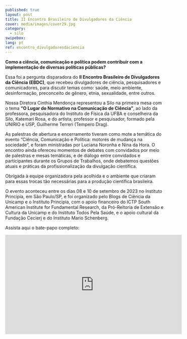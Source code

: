 ```yaml
---
published: true
layout: post
title: II Encontro Brasileiro de Divulgadores da Ciência
cover: media/images/cover29.jpg
category:
  - silo
swipebox:
lang: pt
ref: encontro_divulgadoresdaciencia
---
```



**Como a ciência, comunicação e política podem contribuir com a implementação de diversas políticas públicas?**

Essa foi a pergunta disparadora do **II Encontro Brasileiro de Divulgadores da Ciência (EBDC)**, que recebeu divulgadores de ciência, pesquisadores e comunicadores, para discutir temas como: saúde, meio ambiente, desinformação, preconceito de gênero, etnia, sexualidade, entre outros.

Nossa Diretora Cinthia Mendonça representou a Silo na primeira mesa com o tema **“O Lugar do Normativo na Comunicação de Ciência”**, ao lado da professora, pesquisadora do Instituto de Física da UFBA e conselheira da Silo, Katemari Rosa, e do artista, professor e pesquisador, formado pela UNIRIO e USP, Guilherme Terreri (Tempero Drag). 

As palestras de abertura e encerramento tiveram como mote a temática do evento “Ciência, Comunicação e Política: motores de mudança na sociedade”, e foram ministradas por Luciana Noronha e Nina da Hora. O encontro ainda ofereceu momentos de debates com convidados por meio de palestras e mesas temáticas, e de diálogo entre convidados e participantes durante os Grupos de Trabalhos, onde debatemos questões atuais e práticas da profissionalização da divulgação científica.

Obrigada à equipe organizadora pela acolhida e o ambiente que criaram para essas trocas tão necessárias para a produção científica brasileira. 

O evento aconteceu entre os dias 08 e 10 de setembro de 2023 no Instituto Principia, em São Paulo/SP, e foi organizado pelo Blogs de Ciência da Unicamp e o Instituto Principia, com o apoio financeiro do ICTP South American Institute for Fundamental Research, da Pró-Reitoria de Extensão e Cultura da Unicamp e do Instituto Todos Pela Saúde, e o apoio cultural da Fundação Cecierj e do Instituto Mario Schenberg.

Assista aqui o bate-papo completo: 

<div class="video-wrapper video-wrapper-16x9"><iframe width="560" height="315" src="https://www.youtube.com/embed/njUx4D9evls?si=3PWTEU55TJkEseMu" title="YouTube video player" frameborder="0" allow="accelerometer; autoplay; clipboard-write; encrypted-media; gyroscope; picture-in-picture; web-share" allowfullscreen></iframe> </div>
